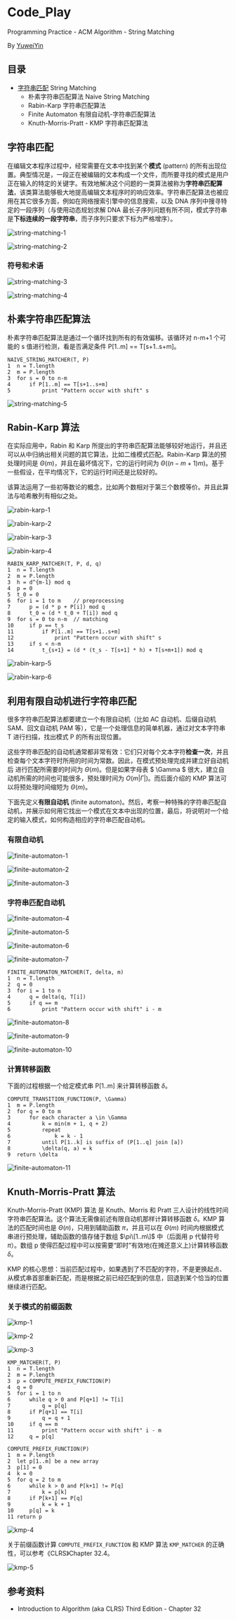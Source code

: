 # Code_Play

Programming Practice - ACM Algorithm - String Matching

By [YuweiYin](https://github.com/YuweiYin)

## 目录

- [字符串匹配](./string-algorithm.py) String Matching
	- 朴素字符串匹配算法 Naive String Matching
	- Rabin-Karp 字符串匹配算法
	- Finite Automaton 有限自动机-字符串匹配算法
	- Knuth-Morris-Pratt - KMP 字符串匹配算法

## 字符串匹配

在编辑文本程序过程中，经常需要在文本中找到某个**模式** (pattern) 的所有出现位置。典型情况是，一段正在被编辑的文本构成一个文件，而所要寻找的模式是用户正在输入的特定的关键字。有效地解决这个问题的一类算法被称为**字符串匹配算法**，该类算法能够极大地提高编辑文本程序时的响应效率。字符串匹配算法也被应用在其它很多方面，例如在网络搜索引擎中的信息搜索，以及 DNA 序列中搜寻特定的一段序列（与使用动态规划求解 DNA 最长子序列问题有所不同，模式字符串是**下标连续的一段字符串**，而子序列只要求下标为严格增序）。

![string-matching-1](./img/string-matching-1.png)

![string-matching-2](./img/string-matching-2.png)

### 符号和术语

![string-matching-3](./img/string-matching-3.png)

![string-matching-4](./img/string-matching-4.png)

## 朴素字符串匹配算法

朴素字符串匹配算法是通过一个循环找到所有的有效偏移。该循环对 n-m+1 个可能的 s 值进行检测，看是否满足条件 P[1..m] == T[s+1..s+m]。

```
NAIVE_STRING_MATCHER(T, P)
1  n = T.length
2  m = P.length
3  for s = 0 to n-m
4      if P[1..m] == T[s+1..s+m]
5          print "Pattern occur with shift" s
```

![string-matching-5](./img/string-matching-5.png)

## Rabin-Karp 算法

在实际应用中，Rabin 和 Karp 所提出的字符串匹配算法能够较好地运行，并且还可以从中归纳出相关问题的其它算法，比如二维模式匹配。Rabin-Karp 算法的预处理时间是 $\Theta(m)$，并且在最坏情况下，它的运行时间为 $\Theta((n-m+1)m)$。基于一些假设，在平均情况下，它的运行时间还是比较好的。

该算法运用了一些初等数论的概念，比如两个数相对于第三个数模等价。并且此算法与哈希散列有相似之处。

![rabin-karp-1](./img/rabin-karp-1.png)

![rabin-karp-2](./img/rabin-karp-2.png)

![rabin-karp-3](./img/rabin-karp-3.png)

![rabin-karp-4](./img/rabin-karp-4.png)

```
RABIN_KARP_MATCHER(T, P, d, q)
1  n = T.length
2  m = P.length
3  h = d^{m-1} mod q
4  p = 0
5  t_0 = 0
6  for i = 1 to m    // preprocessing
7      p = (d * p + P[i]) mod q
8      t_0 = (d * t_0 + T[i]) mod q
9  for s = 0 to n-m  // matching
10     if p == t_s
11         if P[1..m] == T[s+1..s+m]
12             print "Pattern occur with shift" s
13     if s < n-m
14         t_{s+1} = (d * (t_s - T[s+1] * h) + T[s+m+1]) mod q
```

![rabin-karp-5](./img/rabin-karp-5.png)

![rabin-karp-6](./img/rabin-karp-6.png)

## 利用有限自动机进行字符串匹配

很多字符串匹配算法都要建立一个有限自动机（比如 AC 自动机、后缀自动机 SAM、回文自动机 PAM 等），它是一个处理信息的简单机器，通过对文本字符串 T 进行扫描，找出模式 P 的所有出现位置。

这些字符串匹配的自动机通常都非常有效：它们只对每个文本字符**检查一次**，并且检查每个文本字符时所用的时间为常数。因此，在模式预处理完成并建立好自动机后 进行匹配所需要的时间为 $\Theta(m)$。但是如果字母表 $ \Gamma $ 很大，建立自动机所需的时间也可能很多，预处理时间为 $O(m | \Gamma |)$。而后面介绍的 KMP 算法可以将预处理时间缩短为 $\Theta(m)$。

下面先定义**有限自动机** (finite automaton)。然后，考察一种特殊的字符串匹配自动机，并展示如何用它找出一个模式在文本中出现的位置，最后，将说明对一个给定的输入模式，如何构造相应的字符串匹配自动机。

### 有限自动机

![finite-automaton-1](./img/finite-automaton-1.png)

![finite-automaton-2](./img/finite-automaton-2.png)

![finite-automaton-3](./img/finite-automaton-3.png)

### 字符串匹配自动机

![finite-automaton-4](./img/finite-automaton-4.png)

![finite-automaton-5](./img/finite-automaton-5.png)

![finite-automaton-6](./img/finite-automaton-6.png)

![finite-automaton-7](./img/finite-automaton-7.png)

```
FINITE_AUTOMATON_MATCHER(T, delta, m)
1  n = T.length
2  q = 0
3  for i = 1 to n
4      q = delta(q, T[i])
5      if q == m
6          print "Pattern occur with shift" i - m
```

![finite-automaton-8](./img/finite-automaton-8.png)

![finite-automaton-9](./img/finite-automaton-9.png)

![finite-automaton-10](./img/finite-automaton-10.png)

### 计算转移函数

下面的过程根据一个给定模式串 P[1..m] 来计算转移函数 $\delta$。

```
COMPUTE_TRANSITION_FUNCTION(P, \Gamma)
1  m = P.length
2  for q = 0 to m
3      for each character a \in \Gamma
4          k = min(m + 1, q + 2)
5          repeat
6              k = k - 1
7          until P[1..k] is suffix of (P[1..q] join [a])
8          \delta(q, a) = k
9  return \delta
```

![finite-automaton-11](./img/finite-automaton-11.png)

## Knuth-Morris-Pratt 算法

Knuth-Morris-Pratt (KMP) 算法 是 Knuth、Morris 和 Pratt 三人设计的线性时间字符串匹配算法。这个算法无需像前述有限自动机那样计算转移函数 $\delta$。KMP 算法的匹配时间也是 $\Theta(n)$，只用到辅助函数 $\pi$，并且可以在 $\Theta(m)$ 时间内根据模式串进行预处理，辅助函数的值存储于数组 $\pi\[1..m\]$ 中（后面用 p 代替符号 $\pi$）。数组 p 使得匹配过程中可以按需要“即时”有效地(在摊还意义上)计算转移函数 $\delta$。

KMP 的核心思想：当前匹配过程中，如果遇到了不匹配的字符，不是更换起点、从模式串首部重新匹配，而是根据之前已经匹配到的信息，回退到某个恰当的位置 继续进行匹配。

### 关于模式的前缀函数

![kmp-1](./img/kmp-1.png)

![kmp-2](./img/kmp-2.png)

![kmp-3](./img/kmp-3.png)

```
KMP_MATCHER(T, P)
1  n = T.length
2  m = P.length
3  p = COMPUTE_PREFIX_FUNCTION(P)
4  q = 0
5  for i = 1 to n
6      while q > 0 and P[q+1] != T[i]
7          q = p[q]
8      if P[q+1] == T[i]
9          q = q + 1
10     if q == m
11         print "Pattern occur with shift" i - m
12     q = p[q]
```

```
COMPUTE_PREFIX_FUNCTION(P)
1  m = P.length
2  let p[1..m] be a new array
3  p[1] = 0
4  k = 0
5  for q = 2 to m
6      while k > 0 and P[k+1] != P[q]
7          k = p[k]
8      if P[k+1] == P[q]
9          k = k + 1
10     p[q] = k
11 return p
```

![kmp-4](./img/kmp-4.png)

关于前缀函数计算 `COMPUTE_PREFIX_FUNCTION` 和 KMP 算法 `KMP_MATCHER` 的正确性，可以参考《CLRS》Chapter 32.4。

![kmp-5](./img/kmp-5.png)


## 参考资料

- Introduction to Algorithm (aka CLRS) Third Edition - Chapter 32
